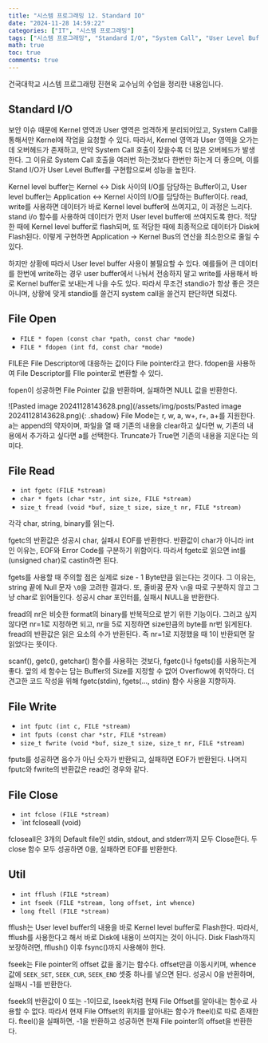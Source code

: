 ```yaml
---
title: "시스템 프로그래밍 12. Standard IO"
date: "2024-11-28 14:59:22"
categories: ["IT", "시스템 프로그래밍"]
tags: ["시스템 프로그래밍", "Standard I/O", "System Call", "User Level Buffer", "File Open", "File Read", "File Write", "File Close"]
math: true
toc: true
comments: true
---
```


건국대학교 시스템 프로그래밍 진현욱 교수님의 수업을 정리한 내용입니다.

## Standard I/O

보안 이슈 때문에 Kernel 영역과 User 영역은 엄격하게 분리되어있고, System Call을 통해서만 Kernel에 작업을 요청할 수 있다. 따라서, Kernel 영역과 User 영역을 오가는데 오버헤드가 존재하고, 만약 System Call 호출이 잦을수록 더 많은 오버헤드가 발생한다. 그 이유로 System Call 호출을 여러번 하는것보다 한번만 하는게 더 좋으며, 이를 Stand I/O가 User Level Buffer를 구현함으로써 성능을 높힌다.

Kernel level buffer는 Kernel <-> Disk 사이의 I/O를 담당하는 Buffer이고, User level buffer는 Application <-> Kernel 사이의 I/O를 담당하는 Buffer이다. read, write를 사용하면 데이터가 바로 Kernel level buffer에 쓰여지고, 이 과정은 느리다. stand i/o 함수를 사용하여 데이터가 먼저 User level buffer에 쓰여지도록 한다. 적당한 때에 Kernel level buffer로 flash되며, 또 적당한 때에 최종적으로 데이터가 Disk에 Flash된다. 이렇게 구현하면 Application -> Kernel Bus의 연산을 최소한으로 줄일 수 있다.

하지만 상황에 따라서 User level buffer 사용이 불필요할 수 있다. 예를들어 큰 데이터를 한번에 write하는 경우 user buffer에서 나눠서 전송하지 말고 write를 사용해서 바로 Kernel buffer로 보내는게 나을 수도 있다. 따라서 무조건 standio가 항상 좋은 것은 아니며, 상황에 맞게 standio를 쓸건지 system call을 쓸건지 판단하면 되겠다.

## File Open

- `FILE * fopen (const char *path, const char *mode)`
- `FILE * fdopen (int fd, const char *mode)`

FILE은 File Descriptor에 대응하는 값이다 File pointer라고 한다. fdopen을 사용하여 File Descriptor를 FIle pointer로 변환할 수 있다. 

fopen이 성공하면 File Pointer 값을 반환하며, 실패하면 NULL 값을 반환한다. 

![Pasted image 20241128143628.png](/assets/img/posts/Pasted image 20241128143628.png){: .shadow}
File Mode는 r, w, a, w+, r+, a+를 지원한다. a는 append의 약자이며, 파일을 열 때 기존의 내용을 clear하고 싶다면 w, 기존의 내용에서 추가하고 싶다면 a를 선택한다. Truncate가 True면 기존의 내용을 지운다는 의미다. 

## File Read

- `int fgetc (FILE *stream)`
- `char * fgets (char *str, int size, FILE *stream)`
- `size_t fread (void *buf, size_t size, size_t nr, FILE *stream)`

각각 char, string, binary를 읽는다. 

fgetc의 반환값은 성공시 char, 실패시 EOF를 반환한다. 반환값이 char가 아니라 int인 이유는, EOF와 Error Code를 구분하기 위함이다. 따라서 fgetc로 읽으면 int를 (unsigned char)로 castin하면 된다.

fgets를 사용할 때 주의할 점은 실제로 size - 1 Byte만큼 읽는다는 것이다. 그 이유는, string 끝에 Null 문자 `\0`을 고려한 결과다. 또, 줄바꿈 문자 `\n`을 따로 구분하지 않고 그냥 char로 읽어들인다. 성공시 char 포인터를, 실패시 NULL을 반환한다.

fread의 nr은 비슷한 format의 binary를 반복적으로 받기 위한 기능이다. 그러고 싶지 않다면 nr=1로 지정하면 되고, nr을 5로 지정하면 size만큼의 byte를 nr번 읽게된다. fread의 반환값은 읽은 요소의 수가 반환된다. 즉 nr=1로 지정했을 때 1이 반환되면 잘 읽었다는 뜻이다.

scanf(), getc(), getchar() 함수를 사용하는 것보다, fgetc()나 fgets()를 사용하는게 좋다. 앞의 세 함수는 담는 Buffer의 Size를 지정할 수 없어 Overflow에 취약하다. 더 견고한 코드 작성을 위해 fgetc(stdin), fgets(..., stdin) 함수 사용을 지향하자.

## File Write

- `int fputc (int c, FILE *stream)`
- `int fputs (const char *str, FILE *stream)`
- `size_t fwrite (void *buf, size_t size, size_t nr, FILE *stream)`

fputs를 성공하면 음수가 아닌 숫자가 반환되고, 실패하면 EOF가 반환된다. 나머지 fputc와 fwrite의 반환값은 read인 경우와 같다.

## File Close

- `int fclose (FILE *stream)`
- `int fcloseall (void)

fcloseall은 3개의 Default file인 stdin, stdout, and stderr까지 모두 Close한다.
두 close 함수 모두 성공하면 0을, 실패하면 EOF를 반환한다.

## Util

- `int fflush (FILE *stream)`
- `int fseek (FILE *stream, long offset, int whence)`
- `long ftell (FILE *stream)`

fflush는 User level buffer의 내용을 바로 Kernel level buffer로 Flash한다. 따라서, fflush를 사용한다고 해서 바로 Disk에 내용이 쓰여지는 것이 아니다. Disk Flash까지 보장하려면, fflush() 이후 fsync()까지 사용해야 한다.

fseek는 File pointer의 offset 값을 옮기는 함수다. offset만큼 이동시키며, whence 값에 `SEEK_SET`, `SEEK_CUR`, `SEEK_END` 셋중 하나를 넣으면 된다. 성공시 0을 반환하며, 실패시 -1를 반환한다.

fseek의 반환값이 0 또는 -1이므로, lseek처럼 현재 File Offset를 알아내는 함수로 사용할 수 없다. 따라서 현재 File Offset의 위치를 알아내는 함수가 fteel()로 따로 존재한다. fteel()을 실패하면, -1을 반환하고 성공하면 현재 File pointer의 offset을 반환한다.